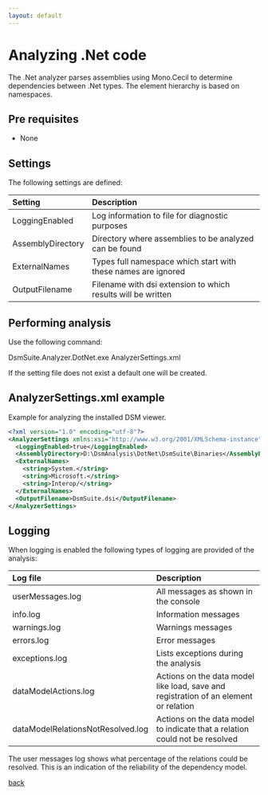 ```yaml
---
layout: default
---
```


# Analyzing .Net code

The .Net analyzer parses assemblies using Mono.Cecil to determine dependencies between .Net types.
The element hierarchy is based on namespaces.

## Pre requisites
* None

## Settings

The following settings are defined:

| Setting           | Description                                                   | 
|:------------------|:--------------------------------------------------------------|
| LoggingEnabled    | Log information to file for diagnostic purposes               |
| AssemblyDirectory | Directory where assemblies to be analyzed can be found        |
| ExternalNames     | Types full namespace which start with these names are ignored |
| OutputFilename    | Filename with dsi extension to which results will be written  |

## Performing analysis

Use the following command:

DsmSuite.Analyzer.DotNet.exe AnalyzerSettings.xml

If the setting file does not exist a default one will be created.

## AnalyzerSettings.xml example 

Example for analyzing the installed DSM viewer.

```xml
<?xml version="1.0" encoding="utf-8"?>
<AnalyzerSettings xmlns:xsi="http://www.w3.org/2001/XMLSchema-instance" xmlns:xsd="http://www.w3.org/2001/XMLSchema">
  <LoggingEnabled>true</LoggingEnabled>
  <AssemblyDirectory>D:\DsmAnalysis\DotNet\DsmSuite\Binaries</AssemblyDirectory>
  <ExternalNames>
    <string>System.</string>
    <string>Microsoft.</string>
    <string>Interop/</string>
  </ExternalNames>
  <OutputFilename>DsmSuite.dsi</OutputFilename>
</AnalyzerSettings>
```

## Logging

When logging is enabled the following types of logging are provided of the analysis:

| Log file                        | Description                                                                          | 
|:--------------------------------|:-------------------------------------------------------------------------------------|
| userMessages.log                | All messages as shown in the console                                                 |
| info.log                        | Information messages                                                                 |
| warnings.log                    | Warnings messages                                                                    |
| errors.log                      | Error messages                                                                       |
| exceptions.log                  | Lists exceptions during the analysis                                                 |
| dataModelActions.log            | Actions on the data model like load, save and registration of an element or relation |
| dataModelRelationsNotResolved.log | Actions on the data model to indicate that a relation could not be resolved          |                              |

The user messages log shows what percentage of the relations could be resolved. This is an indication of the
reliability of the dependency model.

[back](user_guide)

